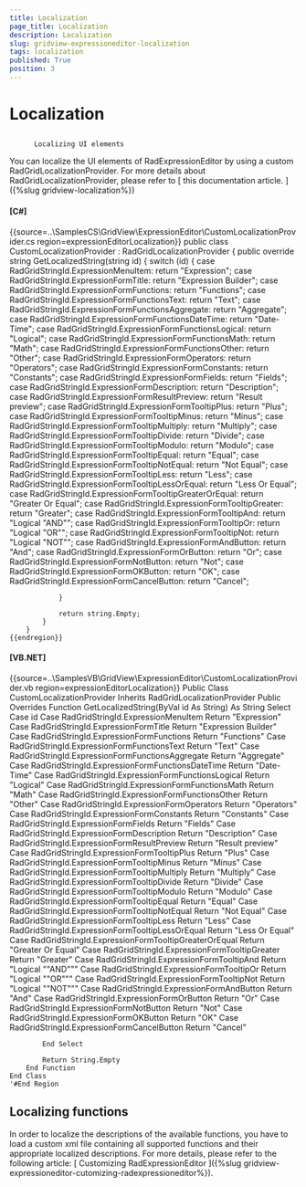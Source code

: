 ```yaml
---
title: Localization
page_title: Localization
description: Localization
slug: gridview-expressioneditor-localization
tags: localization
published: True
position: 3
---
```


# Localization



## 
          Localizing UI elements
        

You can localize the UI elements of RadExpressionEditor
            by using a custom RadGridLocalizationProvider.
            For more details about RadGridLocalizationProvider,
            please refer to
            [
              this documentation article.
            ]({%slug gridview-localization%})

#### __[C#]__

{{source=..\SamplesCS\GridView\ExpressionEditor\CustomLocalizationProvider.cs region=expressionEditorLocalization}}
	    public class CustomLocalizationProvider : RadGridLocalizationProvider
	    {
	        public override string GetLocalizedString(string id)
	        {
	            switch (id)
	            {
	                case RadGridStringId.ExpressionMenuItem: return "Expression";
	                case RadGridStringId.ExpressionFormTitle: return "Expression Builder";
	                case RadGridStringId.ExpressionFormFunctions: return "Functions";
	                case RadGridStringId.ExpressionFormFunctionsText: return "Text";
	                case RadGridStringId.ExpressionFormFunctionsAggregate: return "Aggregate";
	                case RadGridStringId.ExpressionFormFunctionsDateTime: return "Date-Time";
	                case RadGridStringId.ExpressionFormFunctionsLogical: return "Logical";
	                case RadGridStringId.ExpressionFormFunctionsMath: return "Math";
	                case RadGridStringId.ExpressionFormFunctionsOther: return "Other";
	                case RadGridStringId.ExpressionFormOperators: return "Operators";
	                case RadGridStringId.ExpressionFormConstants: return "Constants";
	                case RadGridStringId.ExpressionFormFields: return "Fields";
	                case RadGridStringId.ExpressionFormDescription: return "Description";
	                case RadGridStringId.ExpressionFormResultPreview: return "Result preview";
	                case RadGridStringId.ExpressionFormTooltipPlus: return "Plus";
	                case RadGridStringId.ExpressionFormTooltipMinus: return "Minus";
	                case RadGridStringId.ExpressionFormTooltipMultiply: return "Multiply";
	                case RadGridStringId.ExpressionFormTooltipDivide: return "Divide";
	                case RadGridStringId.ExpressionFormTooltipModulo: return "Modulo";
	                case RadGridStringId.ExpressionFormTooltipEqual: return "Equal";
	                case RadGridStringId.ExpressionFormTooltipNotEqual: return "Not Equal";
	                case RadGridStringId.ExpressionFormTooltipLess: return "Less";
	                case RadGridStringId.ExpressionFormTooltipLessOrEqual: return "Less Or Equal";
	                case RadGridStringId.ExpressionFormTooltipGreaterOrEqual: return "Greater Or Equal";
	                case RadGridStringId.ExpressionFormTooltipGreater: return "Greater";
	                case RadGridStringId.ExpressionFormTooltipAnd: return "Logical \"AND\"";
	                case RadGridStringId.ExpressionFormTooltipOr: return "Logical \"OR\"";
	                case RadGridStringId.ExpressionFormTooltipNot: return "Logical \"NOT\"";
	                case RadGridStringId.ExpressionFormAndButton: return "And";
	                case RadGridStringId.ExpressionFormOrButton: return "Or";
	                case RadGridStringId.ExpressionFormNotButton: return "Not";
	                case RadGridStringId.ExpressionFormOKButton: return "OK";
	                case RadGridStringId.ExpressionFormCancelButton: return "Cancel";
	
	            }
	
	            return string.Empty;
	        }
	    }
	{{endregion}}



#### __[VB.NET]__

{{source=..\SamplesVB\GridView\ExpressionEditor\CustomLocalizationProvider.vb region=expressionEditorLocalization}}
	Public Class CustomLocalizationProvider
	    Inherits RadGridLocalizationProvider
	    Public Overrides Function GetLocalizedString(ByVal id As String) As String
	        Select Case id
	            Case RadGridStringId.ExpressionMenuItem
	                Return "Expression"
	            Case RadGridStringId.ExpressionFormTitle
	                Return "Expression Builder"
	            Case RadGridStringId.ExpressionFormFunctions
	                Return "Functions"
	            Case RadGridStringId.ExpressionFormFunctionsText
	                Return "Text"
	            Case RadGridStringId.ExpressionFormFunctionsAggregate
	                Return "Aggregate"
	            Case RadGridStringId.ExpressionFormFunctionsDateTime
	                Return "Date-Time"
	            Case RadGridStringId.ExpressionFormFunctionsLogical
	                Return "Logical"
	            Case RadGridStringId.ExpressionFormFunctionsMath
	                Return "Math"
	            Case RadGridStringId.ExpressionFormFunctionsOther
	                Return "Other"
	            Case RadGridStringId.ExpressionFormOperators
	                Return "Operators"
	            Case RadGridStringId.ExpressionFormConstants
	                Return "Constants"
	            Case RadGridStringId.ExpressionFormFields
	                Return "Fields"
	            Case RadGridStringId.ExpressionFormDescription
	                Return "Description"
	            Case RadGridStringId.ExpressionFormResultPreview
	                Return "Result preview"
	            Case RadGridStringId.ExpressionFormTooltipPlus
	                Return "Plus"
	            Case RadGridStringId.ExpressionFormTooltipMinus
	                Return "Minus"
	            Case RadGridStringId.ExpressionFormTooltipMultiply
	                Return "Multiply"
	            Case RadGridStringId.ExpressionFormTooltipDivide
	                Return "Divide"
	            Case RadGridStringId.ExpressionFormTooltipModulo
	                Return "Modulo"
	            Case RadGridStringId.ExpressionFormTooltipEqual
	                Return "Equal"
	            Case RadGridStringId.ExpressionFormTooltipNotEqual
	                Return "Not Equal"
	            Case RadGridStringId.ExpressionFormTooltipLess
	                Return "Less"
	            Case RadGridStringId.ExpressionFormTooltipLessOrEqual
	                Return "Less Or Equal"
	            Case RadGridStringId.ExpressionFormTooltipGreaterOrEqual
	                Return "Greater Or Equal"
	            Case RadGridStringId.ExpressionFormTooltipGreater
	                Return "Greater"
	            Case RadGridStringId.ExpressionFormTooltipAnd
	                Return "Logical ""AND"""
	            Case RadGridStringId.ExpressionFormTooltipOr
	                Return "Logical ""OR"""
	            Case RadGridStringId.ExpressionFormTooltipNot
	                Return "Logical ""NOT"""
	            Case RadGridStringId.ExpressionFormAndButton
	                Return "And"
	            Case RadGridStringId.ExpressionFormOrButton
	                Return "Or"
	            Case RadGridStringId.ExpressionFormNotButton
	                Return "Not"
	            Case RadGridStringId.ExpressionFormOKButton
	                Return "OK"
	            Case RadGridStringId.ExpressionFormCancelButton
	                Return "Cancel"
	
	        End Select
	
	        Return String.Empty
	    End Function
	End Class
	'#End Region



## Localizing functions

In order to localize the descriptions of the available functions,
            you have to load a custom xml file containing all supported functions
            and their appropriate localized descriptions.
            For more details, please refer to the following article:
            [
              Customizing RadExpressionEditor
            ]({%slug gridview-expressioneditor-cutomizing-radexpressioneditor%}).
          

